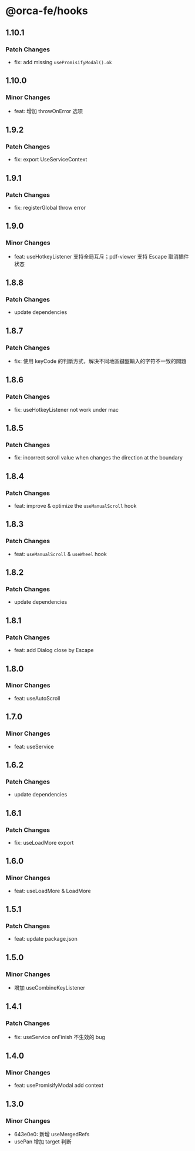 # @orca-fe/hooks

## 1.10.1

### Patch Changes

- fix: add missing `usePromisifyModal().ok`

## 1.10.0

### Minor Changes

- feat: 增加 throwOnError 选项

## 1.9.2

### Patch Changes

- fix: export UseServiceContext

## 1.9.1

### Patch Changes

- fix: registerGlobal throw error

## 1.9.0

### Minor Changes

- feat: useHotkeyListener 支持全局互斥；pdf-viewer 支持 Escape 取消插件状态

## 1.8.8

### Patch Changes

- update dependencies

## 1.8.7

### Patch Changes

- fix: 使用 keyCode 的判斷方式，解決不同地區鍵盤輸入的字符不一致的問題

## 1.8.6

### Patch Changes

- fix: useHotkeyListener not work under mac

## 1.8.5

### Patch Changes

- fix: incorrect scroll value when changes the direction at the boundary

## 1.8.4

### Patch Changes

- feat: improve & optimize the `useManualScroll` hook

## 1.8.3

### Patch Changes

- feat: `useManualScroll` & `useWheel` hook

## 1.8.2

### Patch Changes

- update dependencies

## 1.8.1

### Patch Changes

- feat: add Dialog close by Escape

## 1.8.0

### Minor Changes

- feat: useAutoScroll

## 1.7.0

### Minor Changes

- feat: useService

## 1.6.2

### Patch Changes

- update dependencies

## 1.6.1

### Patch Changes

- fix: useLoadMore export

## 1.6.0

### Minor Changes

- feat: useLoadMore & LoadMore

## 1.5.1

### Patch Changes

- feat: update package.json

## 1.5.0

### Minor Changes

- 增加 useCombineKeyListener

## 1.4.1

### Patch Changes

- fix: useService onFinish 不生效的 bug

## 1.4.0

### Minor Changes

- feat: usePromisifyModal add context

## 1.3.0

### Minor Changes

- 643e0e0: 新增 useMergedRefs
- usePan 增加 target 判断
